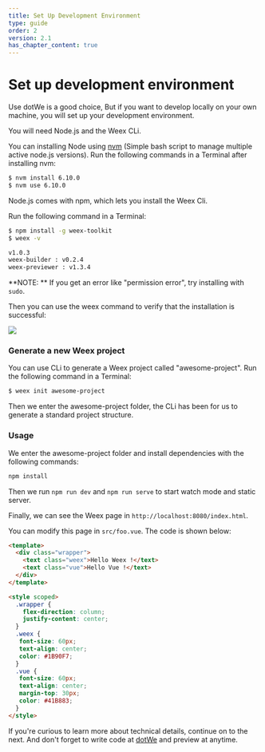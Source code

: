 ```yaml
---
title: Set Up Development Environment 
type: guide
order: 2
version: 2.1
has_chapter_content: true
---
```


# Set up development environment 

Use dotWe is a good choice, But if you want to develop locally on your own machine, you will set up your development environment.

You will need Node.js and the Weex CLi.

You can installing Node using [nvm](https://github.com/creationix/nvm) (Simple bash script to manage multiple active node.js versions). Run the following commands in a Terminal after installing nvm:

```bash
$ nvm install 6.10.0
$ nvm use 6.10.0
```

Node.js comes with npm, which lets you install the Weex Cli.

Run the following command in a Terminal:

```bash
$ npm install -g weex-toolkit
$ weex -v

v1.0.3
weex-builder : v0.2.4
weex-previewer : v1.3.4
```

**NOTE: ** If you get an error like "permission error", try installing with `sudo`.


Then you can use the weex command to verify that the installation is successful:

![](https://img.alicdn.com/tps/TB1kHFrOFXXXXaYXXXXXXXXXXXX-615-308.jpg)

### Generate a new Weex project

You can use CLi to generate a Weex project called "awesome-project". Run the following command in a Terminal:

```bash
$ weex init awesome-project
```

Then we enter the awesome-project folder, the CLi has been for us to generate a standard project structure.

### Usage

We enter the awesome-project folder and install dependencies with the following commands:

```bash
npm install
```

Then we run `npm run dev` and `npm run serve` to start watch mode and static server.

Finally, we can see the Weex page in `http://localhost:8080/index.html`.

You can modify this page in `src/foo.vue`. The code is shown below:

```html
<template>
  <div class="wrapper">
    <text class="weex">Hello Weex !</text>
    <text class="vue">Hello Vue !</text>
  </div>
</template>

<style scoped>
  .wrapper {
    flex-direction: column;
    justify-content: center;
  }
  .weex {
   font-size: 60px;
   text-align: center;
   color: #1B90F7;
  }
  .vue {
   font-size: 60px;
   text-align: center;
   margin-top: 30px;
   color: #41B883;
  }
</style>
```

If you're curious to learn more about technical details, continue on to the next. And don't forget to write code at [dotWe](https://dotwe.org) and preview at anytime.
